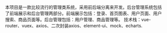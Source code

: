 本项目是一款比较流行的管理类系统，采用前后端分离来开发。后台管理系统包括了前端展示和后台管理两部分。前端展示包括：登录、首页图表、用户页面、用户搜索、商品页面等。后台管理包括：用户管理、商品管理等。
技术栈：vue-router、vuex、axios、二次封装axios、element-ui、mock、echarts.
